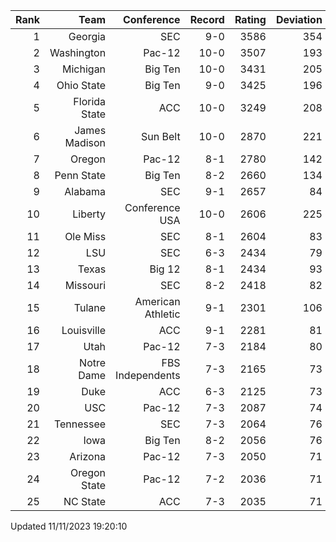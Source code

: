 | Rank  | Team                 | Conference           | Record   | Rating | Deviation |
| ---:  | ---:                 | ---:                 | ---:     | ---:   | ---:      |
| 1     | Georgia              | SEC                  | 9-0      | 3586   | 354       |
| 2     | Washington           | Pac-12               | 10-0     | 3507   | 193       |
| 3     | Michigan             | Big Ten              | 10-0     | 3431   | 205       |
| 4     | Ohio State           | Big Ten              | 9-0      | 3425   | 196       |
| 5     | Florida State        | ACC                  | 10-0     | 3249   | 208       |
| 6     | James Madison        | Sun Belt             | 10-0     | 2870   | 221       |
| 7     | Oregon               | Pac-12               | 8-1      | 2780   | 142       |
| 8     | Penn State           | Big Ten              | 8-2      | 2660   | 134       |
| 9     | Alabama              | SEC                  | 9-1      | 2657   | 84        |
| 10    | Liberty              | Conference USA       | 10-0     | 2606   | 225       |
| 11    | Ole Miss             | SEC                  | 8-1      | 2604   | 83        |
| 12    | LSU                  | SEC                  | 6-3      | 2434   | 79        |
| 13    | Texas                | Big 12               | 8-1      | 2434   | 93        |
| 14    | Missouri             | SEC                  | 8-2      | 2418   | 82        |
| 15    | Tulane               | American Athletic    | 9-1      | 2301   | 106       |
| 16    | Louisville           | ACC                  | 9-1      | 2281   | 81        |
| 17    | Utah                 | Pac-12               | 7-3      | 2184   | 80        |
| 18    | Notre Dame           | FBS Independents     | 7-3      | 2165   | 73        |
| 19    | Duke                 | ACC                  | 6-3      | 2125   | 73        |
| 20    | USC                  | Pac-12               | 7-3      | 2087   | 74        |
| 21    | Tennessee            | SEC                  | 7-3      | 2064   | 76        |
| 22    | Iowa                 | Big Ten              | 8-2      | 2056   | 76        |
| 23    | Arizona              | Pac-12               | 7-3      | 2050   | 71        |
| 24    | Oregon State         | Pac-12               | 7-2      | 2036   | 71        |
| 25    | NC State             | ACC                  | 7-3      | 2035   | 71        |

Updated 11/11/2023 19:20:10
